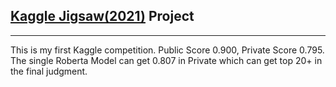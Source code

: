 ## [Kaggle Jigsaw(2021)](https://www.kaggle.com/c/jigsaw-toxic-severity-rating) Project
---
This is my first Kaggle competition. Public Score 0.900, Private Score 0.795.
The single Roberta Model can get 0.807 in Private which can get top 20+ in the final judgment.

